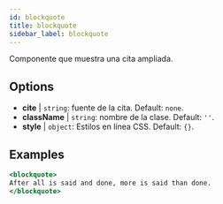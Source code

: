 ```yaml
---
id: blockquote
title: blockquote
sidebar_label: blockquote
---
```


Componente que muestra una cita ampliada.

## Options

* __cite__ | `string`: fuente de la cita. Default: `none`.
* __className__ | `string`: nombre de la clase. Default: `''`.
* __style__ | `object`: Estilos en línea CSS. Default: `{}`.


## Examples

```jsx live
<blockquote>
After all is said and done, more is said than done.
</blockquote>
```

